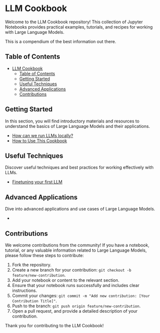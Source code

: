 # LLM Cookbook

Welcome to the LLM Cookbook repository! This collection of Jupyter Notebooks provides practical examples, tutorials, and recipes for working with Large Language Models.

This is a compendium of the best information out there.

## Table of Contents
- [LLM Cookbook](#llm-cookbook)
  - [Table of Contents](#table-of-contents)
  - [Getting Started](#getting-started)
  - [Useful Techniques](#useful-techniques)
  - [Advanced Applications](#advanced-applications)
  - [Contributions](#contributions)

## Getting Started

In this section, you will find introductory materials and resources to understand the basics of Large Language Models and their applications.

- [How can we run LLMs locally?](sections/getting-started/what_are_llms.ipynb)
- [How to Use This Cookbook](sections/getting-started/how_to_use.ipynb)

## Useful Techniques

Discover useful techniques and best practices for working effectively with LLMs.

- [Finetuning your first LLM](sections/useful-techniques/finetuning_llama.ipynb)


## Advanced Applications

Dive into advanced applications and use cases of Large Language Models.

-


## Contributions

We welcome contributions from the community! If you have a notebook, tutorial, or any valuable information related to Large Language Models, please follow these steps to contribute:

1. Fork the repository.
2. Create a new branch for your contribution: `git checkout -b feature/new-contribution`.
3. Add your notebook or content to the relevant section.
4. Ensure that your notebook runs successfully and includes clear instructions.
5. Commit your changes: `git commit -m "Add new contribution: [Your Contribution Title]"`.
6. Push to the branch: `git push origin feature/new-contribution`.
7. Open a pull request, and provide a detailed description of your contribution.

Thank you for contributing to the LLM Cookbook!
